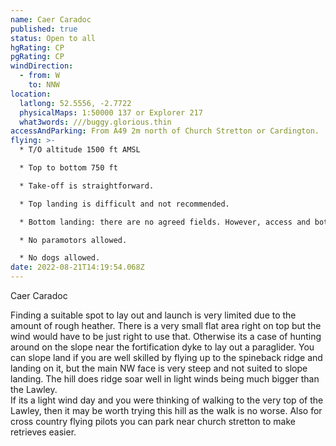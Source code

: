 ```yaml
---
name: Caer Caradoc
published: true
status: Open to all
hgRating: CP
pgRating: CP
windDirection:
  - from: W
    to: NNW
location:
  latlong: 52.5556, -2.7722
  physicalMaps: 1:50000 137 or Explorer 217
  what3words: ///buggy.glorious.thin
accessAndParking: From A49 2m north of Church Stretton or Cardington.
flying: >-
  * T/O altitude 1500 ft AMSL

  * Top to bottom 750 ft

  * Take-off is straightforward.

  * Top landing is difficult and not recommended.

  * Bottom landing: there are no agreed fields. However, access and bottom landing are currently being investigated

  * No paramotors allowed.

  * No dogs allowed.
date: 2022-08-21T14:19:54.068Z
---
```

Caer Caradoc



Finding a suitable spot to lay out and launch is very limited due to the amount of rough heather. There is a very small flat area right on top but the wind would have to be just right to use that. Otherwise its a case of hunting around on the slope near the fortification dyke to lay out a paraglider. You can slope land if you are well skilled by flying up to the spineback ridge and landing on it, but the main NW face is very steep and not suited to slope landing. The hill does ridge soar well in light winds being much bigger than the Lawley.\
If its a light wind day and you were thinking of walking to the very top of the Lawley, then it may be worth trying this hill as the walk is no worse. Also for cross country flying pilots you can park near church stretton to make retrieves easier.
